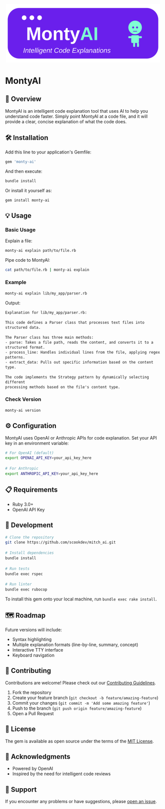 <div align="center">
  <img src="montyai-logo.svg" alt="MitchAI" width="500">
</div>

# MontyAI

## 🚀 Overview

MontyAI is an intelligent code explanation tool that uses AI to help you
understand code faster. Simply point MontyAI at a code file, and it will provide
a clear, concise explanation of what the code does.

## 🛠️ Installation

Add this line to your application's Gemfile:

```ruby
gem 'monty-ai'
```

And then execute:

```bash
bundle install
```

Or install it yourself as:

```bash
gem install monty-ai
```

## 💡 Usage

### Basic Usage

Explain a file:

```bash
monty-ai explain path/to/file.rb
```

Pipe code to MontyAI:

```bash
cat path/to/file.rb | monty-ai explain
```

### Example

```bash
monty-ai explain lib/my_app/parser.rb
```

Output:

```
Explanation for lib/my_app/parser.rb:

This code defines a Parser class that processes text files into structured data.

The Parser class has three main methods:
- parse: Takes a file path, reads the content, and converts it to a structured format.
- process_line: Handles individual lines from the file, applying regex patterns.
- extract_data: Pulls out specific information based on the content type.

The code implements the Strategy pattern by dynamically selecting different
processing methods based on the file's content type.
```

### Check Version

```bash
monty-ai version
```

## ⚙️ Configuration

MontyAI uses OpenAI or Anthropic APIs for code explanation. Set your API key in
an environment variable:

```bash
# For OpenAI (default)
export OPENAI_API_KEY=your_api_key_here

# For Anthropic
export ANTHROPIC_API_KEY=your_api_key_here
```

## 📋 Requirements

- Ruby 3.0+
- OpenAI API Key

## 🧪 Development

```bash
# Clone the repository
git clone https://github.com/scookdev/mitch_ai.git

# Install dependencies
bundle install

# Run tests
bundle exec rspec

# Run linter
bundle exec rubocop
```

To install this gem onto your local machine, run `bundle exec rake install`.

## 🗺️ Roadmap

Future versions will include:

- Syntax highlighting
- Multiple explanation formats (line-by-line, summary, concept)
- Interactive TTY interface
- Keyboard navigation

## 🤝 Contributing

Contributions are welcome! Please check out our [Contributing Guidelines](CONTRIBUTING.md).

1. Fork the repository
2. Create your feature branch (`git checkout -b feature/amazing-feature`)
3. Commit your changes (`git commit -m 'Add some amazing feature'`)
4. Push to the branch (`git push origin feature/amazing-feature`)
5. Open a Pull Request

## 📄 License

The gem is available as open source under the terms of the [MIT License](https://opensource.org/licenses/MIT).

## 🙌 Acknowledgments

- Powered by OpenAI
- Inspired by the need for intelligent code reviews

## 💬 Support

If you encounter any problems or have suggestions, please [open an issue](https://github.com/scookdev/monty_ai/issues).
